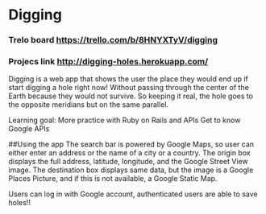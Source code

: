 # Digging

### Trelo board https://trello.com/b/8HNYXTyV/digging
### Projecs link http://digging-holes.herokuapp.com/

Digging is a web app that shows the user the place they would end up if start digging a hole right now! Without passing through the center of the Earth because they would not survive. So keeping it real, the hole goes to the opposite meridians but on the same parallel.

Learning goal:
More practice with Ruby on Rails and APIs
Get to know Google APIs


##Using the app
The search bar is powered by Google Maps, so user can either enter an address or the name of a city or a country.
The origin box displays the full address, latitude, longitude, and the Google Street View image.
The destination box displays same data, but the image is a Google Places Picture, and if this is not available, a Google Static Map.

Users can log in with Google account, authenticated users are able to save holes!!

